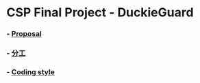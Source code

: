 # CSP Final Project - DuckieGuard
### - [Proposal](https://hackmd.io/EYEwpgxgjFBmCcBaAbAQwOxkQFgEwGYAORVZfYRABnhuQkJFRHWCA===)
### - [分工](https://hackmd.io/EwUwDCAmCMwKwFowDYAsqGpHAxggnAGYDMxCcxAHBfnFvpMEA===)
### - [Coding style](https://hackmd.io/CYNgrARhYMwQtATgGa3gFnQdjPCAOCAYwwAYBTMAQxi0VPyKKA==?both)
